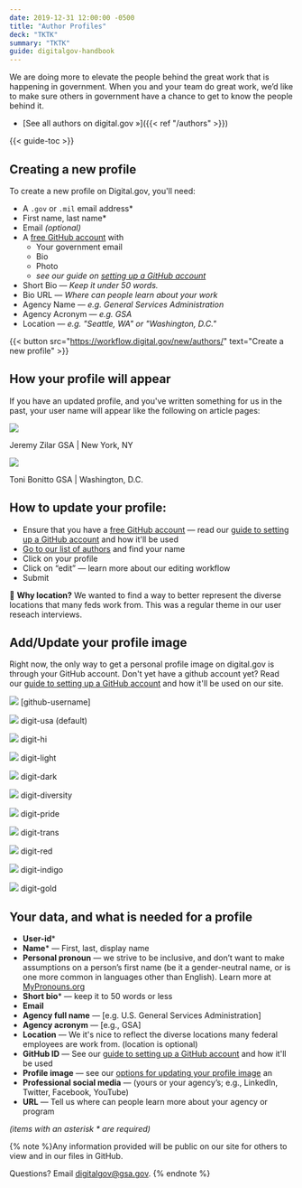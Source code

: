 ```yaml
---
date: 2019-12-31 12:00:00 -0500
title: "Author Profiles"
deck: "TKTK"
summary: "TKTK"
guide: digitalgov-handbook
---
```



We are doing more to elevate the people behind the great work that is happening in government. When you and your team do great work, we’d like to make sure others in government have a chance to get to know the people behind it.

- [See all authors on digital.gov »]({{< ref "/authors" >}})


{{< guide-toc >}}


## Creating a new profile

To create a new profile on Digital.gov, you'll need:

- A `.gov` or `.mil` email address*
- First name, last name*
- Email _(optional)_
- A [free GitHub account](https://github.com/) with
  - Your government email
  - Bio
  - Photo
  - _see our guide on [setting up a GitHub account](https://github.com/GSA/digitalgov.gov)_
- Short Bio — _Keep it under 50 words._
- Bio URL — _Where can people learn about your work_
- Agency Name — _e.g. General Services Administration_
- Agency Acronym — _e.g. GSA_
- Location — _e.g. "Seattle, WA" or "Washington, D.C."_

{{< button src="https://workflow.digital.gov/new/authors/" text="Create a new profile" >}}

## How your profile will appear

If you have an updated profile, and you've written something for us in the past, your user name will appear like the following on article pages:

<div class="bg-base-lightest margin-bottom-2 padding-105 width-mobile">
  <div class="margin-0 display-flex flex-align-center font-sans-2xs">
    <img class="margin-right-1 circle-5 border-1px border-base-light" src="https://github.com/jeremyzilar.png?size=50"/>
    <p class="margin-0 ">
      <span class="text-bold display-block">Jeremy Zilar</span>
      <span class="text-light display-block">GSA | New York, NY</span>
    </p>
  </div>

  <div class="margin-0 margin-top-2 display-flex flex-align-center font-sans-2xs border-top-1px border-base-light">
    <img class="margin-right-1 circle-5 border-1px border-base-light" src="https://github.com/ToniBonittoGSA.png?size=50"/>
    <p class="margin-0 ">
      <span class="text-bold display-block">Toni Bonitto</span>
      <span class="text-light display-block">GSA | Washington, D.C.</span>
    </p>
  </div>
</div>

## How to update your profile:
- Ensure that you have a [free GitHub account](https://github.com/) — read our [guide to setting up a GitHub account](https://github.com/GSA/digitalgov.gov/wiki/Getting-Started-with-GitHub) and how it'll be used
- [Go to our list of authors](https://digital.gov/authors/) and find your name
- Click on your profile
- Click on “edit” — learn more about our editing workflow
- Submit

:round_pushpin: **Why location?** We wanted to find a way to better represent the diverse locations that many feds work from. This was a regular theme in our user reseach interviews.

## Add/Update your profile image

Right now, the only way to get a personal profile image on digital.gov is through your GitHub account. Don't yet have a github account yet? Read our [guide to setting up a GitHub account](https://github.com/GSA/digitalgov.gov/wiki/Getting-Started-with-GitHub) and how it'll be used on our site.


<div class="bg-base-lightest margin-bottom-2 padding-105 width-mobile">
  <p class="margin-0 display-flex flex-align-center font-mono-xs">
    <img class="margin-right-1 circle-5 border-1px border-base-light" src="https://github.com/jeremyzilar.png?size=50"/>
    <span>[github-username]</span>
  </p>
</div>


<div class="bg-base-lightest padding-105 width-mobile">
  <p class="margin-top-0 margin-bottom-2 display-flex flex-align-center font-mono-xs">
    <img class="margin-right-1 circle-5 border-1px border-base-light" src="https://digital.gov/img/digit-usa.png"/>
    <span>digit-usa (default)</span>
  </p>
  <p class="margin-y-2 margin-bottom-2 display-flex flex-align-center font-mono-xs">
    <img class="margin-right-1 circle-5 border-1px border-base-light" src="https://digital.gov/img/digit-hi.png"/>
    <span>digit-hi</span>
  </p>
  <p class="margin-y-2 margin-bottom-2 display-flex flex-align-center font-mono-xs">
    <img class="margin-right-1 circle-5 border-1px border-base-light" src="https://digital.gov/img/digit-light.png"/>
    <span>digit-light</span>
  </p>
  <p class="margin-y-2 display-flex flex-align-center font-mono-xs">
    <img class="margin-right-1 circle-5 border-1px border-base-light" src="https://digital.gov/img/digit-dark.png"/>
    <span>digit-dark</span>
  </p>
  <p class="margin-y-2 display-flex flex-align-center font-mono-xs">
    <img class="margin-right-1 circle-5 border-1px border-base-light" src="https://digital.gov/img/digit-diversity.png"/>
    <span>digit-diversity</span>
  </p>
  <p class="margin-y-2 display-flex flex-align-center font-mono-xs">
    <img class="margin-right-1 circle-5 border-1px border-base-light" src="https://digital.gov/img/digit-pride.png"/>
    <span>digit-pride</span>
  </p>
  <p class="margin-y-2 display-flex flex-align-center font-mono-xs">
    <img class="margin-right-1 circle-5 border-1px border-base-light" src="https://digital.gov/img/digit-trans.png"/>
    <span>digit-trans</span>
  </p>
  <p class="margin-y-2 display-flex flex-align-center font-mono-xs">
    <img class="margin-right-1 circle-5 border-1px border-base-light" src="https://digital.gov/img/digit-red.png"/>
    <span>digit-red</span>
  </p>
  <p class="margin-y-2 display-flex flex-align-center font-mono-xs">
    <img class="margin-right-1 circle-5 border-1px border-base-light" src="https://digital.gov/img/digit-indigo.png"/>
    <span>digit-indigo</span>
  </p>
  <p class="margin-y-2 margin-bottom-0 display-flex flex-align-center font-mono-xs">
    <img class="margin-right-1 circle-5 border-1px border-base-light" src="https://digital.gov/img/digit-gold.png"/>
    <span>digit-gold</span>
  </p>
</div>




## Your data, and what is needed for a profile
- **User-id***
- **Name*** — First, last, display name
- **Personal pronoun** — we strive to be inclusive, and don’t want to make assumptions on a person’s first name (be it a gender-neutral name, or is one more common in languages other than English). Learn more at [MyPronouns.org](http://www.MyPronouns.org)
- **Short bio*** — keep it to 50 words or less
- **Email**
- **Agency full name** — [e.g. U.S. General Services Administration]
- **Agency acronym** — [e.g., GSA]
- **Location** — We it's nice to reflect the diverse locations many federal employees are work from. (location is optional)
- **GitHub ID** — See our [guide to setting up a GitHub account](https://github.com/GSA/digitalgov.gov/wiki/Getting-Started-with-GitHub) and how it'll be used
- **Profile image** — see our [options for updating your profile image](#) an
- **Professional social media** — (yours or your agency’s; e.g., LinkedIn, Twitter, Facebook, YouTube)
- **URL** — Tell us where can people learn more about your agency or program

_(items with an asterisk * are required)_

{% note %}Any information provided will be public on our site for others to view and in our files in GitHub.

Questions? Email [digitalgov@gsa.gov](mailto:digitalgov@gsa.gov).
{% endnote %}
